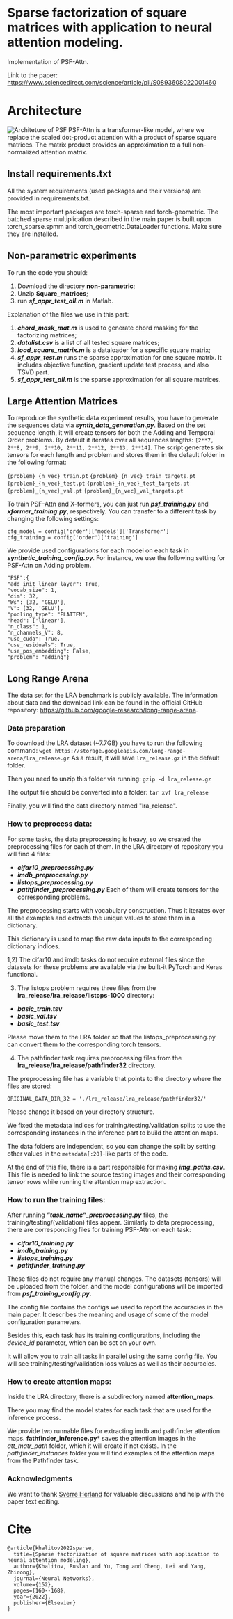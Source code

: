 # Sparse factorization of square matrices with application to neural attention modeling.
Implementation of PSF-Attn.

Link to the paper: https://www.sciencedirect.com/science/article/pii/S0893608022001460

# **Architecture**
![Architeture of PSF](https://github.com/RuslanKhalitov/SparseFactorization/blob/master/psf.png)
PSF-Attn is a transformer-like model, where we replace the scaled dot-product attention with a product of sparse square matrices. The matrix product provides an approximation to a full non-normalized attention matrix.

## Install requirements.txt
All the system requirements (used packages and their versions) are provided in requirements.txt.

The most important packages are torch-sparse and torch-geometric. The batched sparse multiplication described in the main paper is built upon torch_sparse.spmm and torch_geometric.DataLoader functions. Make sure they are installed. 

## Non-parametric experiments
To run the code you should:
1. Download the directory **non-parametric**;
2. Unzip **Square_matrices**;
3. run ***sf_appr_test_all.m*** in Matlab.

Explanation of the files we use in this part:
1. ***chord_mask_mat.m*** is used to generate chord masking for the factorizing matrices;
2. ***datalist.csv*** is a list of all tested square matrices;
3. ***load_square_matrix.m*** is a dataloader for a specific square matrix;
4. ***sf_appr_test.m*** runs the sparse approximation for one square matrix. It includes objective function, gradient update test process, and also TSVD part.
5. ***sf_appr_test_all.m*** is the sparse approximation for all square matrices.

## Large Attention Matrices
To reproduce the synthetic data experiment results, you have to generate the sequences data via ***synth_data_generation.py***. Based on the set sequence length, it will create tensors for both the Adding and Temporal Order problems.  By default it iterates over all sequences lengths: `[2**7, 2**8, 2**9, 2**10, 2**11, 2**12, 2**13, 2**14]`. The script generates six tensors for each length and problem and stores them in the default folder in the following format:

`{problem}_{n_vec}_train.pt`
`{problem}_{n_vec}_train_targets.pt`
`{problem}_{n_vec}_test.pt`
`{problem}_{n_vec}_test_targets.pt`
`{problem}_{n_vec}_val.pt`
`{problem}_{n_vec}_val_targets.pt`

To train PSF-Attn and X-formers, you can just run ***psf_training.py*** and ***xformer_training.py***, respectively. You can transfer to a different task by changing the following settings:

    cfg_model = config['order']['models']['Transformer']  
    cfg_training = config['order']['training']

We provide used configurations for each model on each task in ***synthetic_training_config.py***. For instance, we use the following setting for PSF-Attn on Adding problem.

    "PSF":{  
    "add_init_linear_layer": True,  
    "vocab_size": 1,  
    "dim": 32,  
    "Ws": [32, 'GELU'],  
    "V": [32, 'GELU'],  
    "pooling_type": "FLATTEN",  
    "head": ['linear'],  
    "n_class": 1,  
    "n_channels_V": 8,  
    "use_cuda": True,  
    "use_residuals": True,  
    "use_pos_embedding": False,  
    "problem": "adding"}

## Long Range Arena
The data set for the LRA benchmark is publicly available. The information about data and the download link can be found in the official GitHub repository: https://github.com/google-research/long-range-arena.

### Data preparation

To download the LRA dataset (~7.7GB) you have to run the following command:
`wget https://storage.googleapis.com/long-range-arena/lra_release.gz`
As a result, it will save `lra_release.gz` in the default folder.

Then you need to unzip this folder via running:
`gzip -d lra_release.gz`

The output file should be converted into a folder:
`tar xvf lra_release`

Finally, you will find the data directory named "lra_release".

### How to preprocess data:
For some tasks, the data preprocessing is heavy, so we created the preprocessing files for each of them.
In the LRA directory of repository you will find 4 files:
 - ***cifar10_preprocessing.py***
 - ***imdb_preprocessing.py***
 - ***listops_preprocessing.py***
 - ***pathfinder_preprocessing.py***
Each of them will create tensors for the corresponding problems.

The preprocessing starts with vocabulary construction. Thus it iterates over all the examples and extracts the unique values to store them in a dictionary.

This dictionary is used to map the raw data inputs to the corresponding dictionary indices. 

1,2) The cifar10 and imdb tasks do not require external files since the datasets for these problems are available via the built-it PyTorch and Keras functional.

3) The listops problem requires three files from the **lra_release/lra_release/listops-1000** directory:

 - ***basic_train.tsv***
 - ***basic_val.tsv***
 - ***basic_test.tsv***

Please move them to the LRA folder so that the listops_preprocessing.py can convert them to the corresponding torch tensors.

4) The pathfinder task requires preprocessing files from the **lra_release/lra_release/pathfinder32** directory.

The preprocessing file has a variable that points to the directory where the files are stored:

`ORIGINAL_DATA_DIR_32 = './lra_release/lra_release/pathfinder32/'`

Please change it based on your directory structure.

We fixed the metadata indices for training/testing/validation splits to use the corresponding instances in the inference part to build the attention maps.

The data folders are independent, so you can change the split by setting other values in the `metadata[:20]`-like parts of the code.

At the end of this file, there is a part responsible for making ***img_paths.csv***. This file is needed to link the source testing images and their corresponding tensor rows while running the attention map extraction.

### How to run the training files:
After running ***"task_name"_preprocessing.py*** files, the training/testing/(validation) files appear.
Similarly to data preprocessing, there are corresponding files for training PSF-Attn on each task:
 - ***cifar10_training.py***
 - ***imdb_training.py***
 - ***listops_training.py***
 - ***pathfinder_training.py***

These files do not require any manual changes. The datasets (tensors) will be uploaded from the folder, and the model configurations will be imported from ***psf_training_config.py***.

The config file contains the configs we used to report the accuracies in the main paper. It describes the meaning and usage of some of the model configuration parameters.

Besides this, each task has its training configurations, including the *device_id* parameter, which can be set on your own. 

It will allow you to train all tasks in parallel using the same config file. You will see training/testing/validation loss values as well as their accuracies.

### How to create attention maps:
Inside the LRA directory, there is a subdirectory named **attention_maps**.

There you may find the model states for each task that are used for the inference process. 

We provide two runnable files for extracting imdb and pathfinder attention maps. **fathfinder_inference.py*** saves the attention images in the *att_matr_path* folder, which it will create if not exists. In the *pathfinder_instances* folder you will find examples of the attention maps from the Pathfinder task.

### Acknowledgments
We want to thank [Sverre Herland](https://github.com/sherilan) for valuable discussions and help with the paper text editing.

# **Cite**
```
@article{khalitov2022sparse,
  title={Sparse factorization of square matrices with application to neural attention modeling},
  author={Khalitov, Ruslan and Yu, Tong and Cheng, Lei and Yang, Zhirong},
  journal={Neural Networks},
  volume={152},
  pages={160--168},
  year={2022},
  publisher={Elsevier}
}
```

